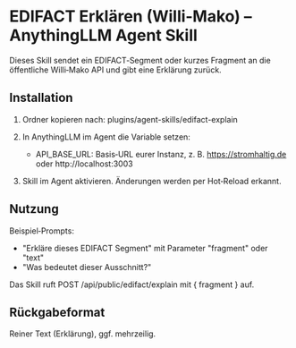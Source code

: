 # EDIFACT Erklären (Willi‑Mako) – AnythingLLM Agent Skill

Dieses Skill sendet ein EDIFACT‑Segment oder kurzes Fragment an die öffentliche Willi‑Mako API und gibt eine Erklärung zurück.

## Installation

1) Ordner kopieren nach:
   plugins/agent-skills/edifact-explain

2) In AnythingLLM im Agent die Variable setzen:
   - API_BASE_URL: Basis‑URL eurer Instanz, z. B. https://stromhaltig.de oder http://localhost:3003

3) Skill im Agent aktivieren. Änderungen werden per Hot‑Reload erkannt.

## Nutzung

Beispiel‑Prompts:
- "Erkläre dieses EDIFACT Segment" mit Parameter "fragment" oder "text"
- "Was bedeutet dieser Ausschnitt?"

Das Skill ruft POST /api/public/edifact/explain mit { fragment } auf.

## Rückgabeformat

Reiner Text (Erklärung), ggf. mehrzeilig.
